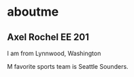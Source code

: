 # aboutme
## Axel Rochel EE 201 
I am from Lynnwood, Washington 

M favorite sports team is Seattle Sounders. 
